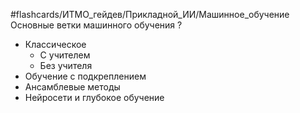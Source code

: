 #flashcards/ИТМО_гейдев/Прикладной_ИИ/Машинное_обучение 
Основные ветки машинного обучения
?
- Классическое
	- С учителем
	- Без учителя
- Обучение с подкреплением
- Ансамблевые методы
- Нейросети и глубокое обучение